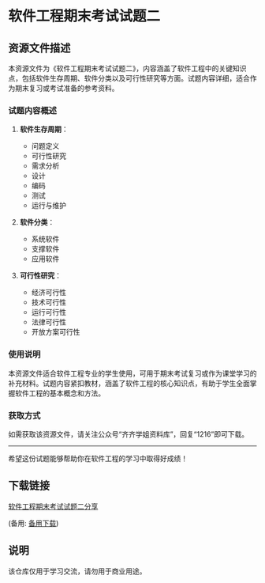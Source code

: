 # 软件工程期末考试试题二

## 资源文件描述

本资源文件为《软件工程期末考试试题二》，内容涵盖了软件工程中的关键知识点，包括软件生存周期、软件分类以及可行性研究等方面。试题内容详细，适合作为期末复习或考试准备的参考资料。

### 试题内容概述

1. **软件生存周期**：
   - 问题定义
   - 可行性研究
   - 需求分析
   - 设计
   - 编码
   - 测试
   - 运行与维护

2. **软件分类**：
   - 系统软件
   - 支撑软件
   - 应用软件

3. **可行性研究**：
   - 经济可行性
   - 技术可行性
   - 运行可行性
   - 法律可行性
   - 开放方案可行性

### 使用说明

本资源文件适合软件工程专业的学生使用，可用于期末考试复习或作为课堂学习的补充材料。试题内容紧扣教材，涵盖了软件工程的核心知识点，有助于学生全面掌握软件工程的基本概念和方法。

### 获取方式

如需获取该资源文件，请关注公众号“齐齐学姐资料库”，回复“1216”即可下载。

---

希望这份试题能够帮助你在软件工程的学习中取得好成绩！

## 下载链接
[软件工程期末考试试题二分享](https://pan.quark.cn/s/2ac1354eb1ff) 

(备用: [备用下载](https://pan.baidu.com/s/1OuWXO4UmHqQJuRHwbPz59w?pwd=1234))

## 说明

该仓库仅用于学习交流，请勿用于商业用途。

